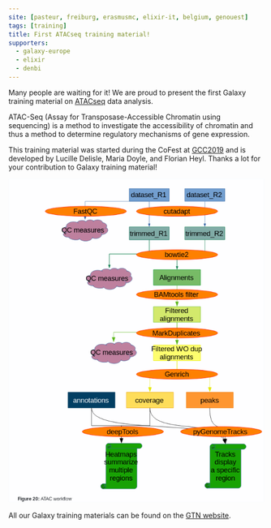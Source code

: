 ```yaml
---
site: [pasteur, freiburg, erasmusmc, elixir-it, belgium, genouest]
tags: [training]
title: First ATACseq training material!
supporters:
  - galaxy-europe
  - elixir
  - denbi
---
```


Many people are waiting for it! We are proud to present the first Galaxy training material on [ATACseq](https://training.galaxyproject.org/training-material/topics/epigenetics/tutorials/atac-seq/tutorial.html) data analysis. 

ATAC-Seq (Assay for Transposase-Accessible Chromatin using sequencing) is a method to investigate the accessibility of chromatin and thus a method to determine regulatory mechanisms of gene expression.

This training material was started during the CoFest at [GCC2019](https://galaxyproject.org/events/gcc2019) and is developed by Lucille Delisle, Maria Doyle, and Florian Heyl. Thanks a lot for your contribution to Galaxy training material!

![ATACseq Workflow](/assets/media/ATACseq_WF.png)

All our Galaxy training materials can be found on the [GTN website](https://training.galaxyproject.org).
